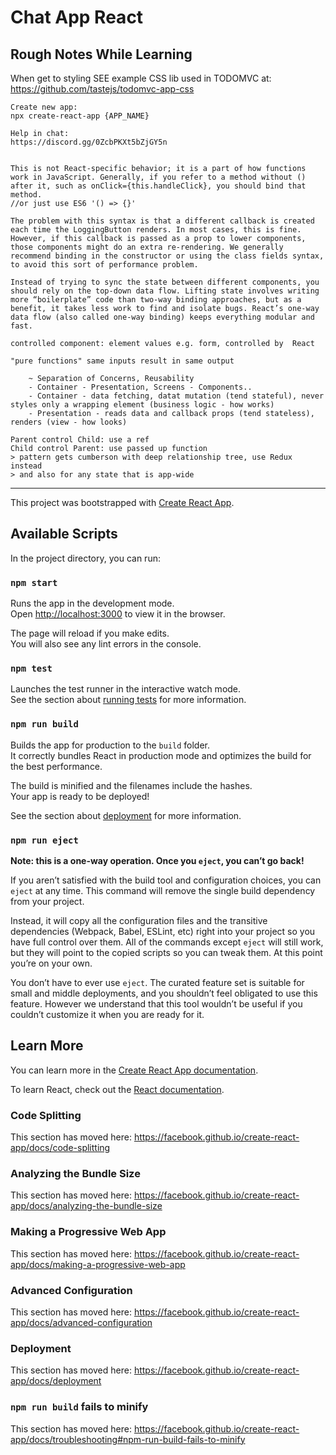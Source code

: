 # Chat App React

## Rough Notes While Learning

When get to styling SEE example CSS lib used in TODOMVC at:
https://github.com/tastejs/todomvc-app-css

```
Create new app:
npx create-react-app {APP_NAME}

Help in chat:
https://discord.gg/0ZcbPKXt5bZjGY5n


This is not React-specific behavior; it is a part of how functions work in JavaScript. Generally, if you refer to a method without () after it, such as onClick={this.handleClick}, you should bind that method.
//or just use ES6 '() => {}'

The problem with this syntax is that a different callback is created each time the LoggingButton renders. In most cases, this is fine. However, if this callback is passed as a prop to lower components, those components might do an extra re-rendering. We generally recommend binding in the constructor or using the class fields syntax, to avoid this sort of performance problem.

Instead of trying to sync the state between different components, you should rely on the top-down data flow. Lifting state involves writing more “boilerplate” code than two-way binding approaches, but as a benefit, it takes less work to find and isolate bugs. React’s one-way data flow (also called one-way binding) keeps everything modular and fast.

controlled component: element values e.g. form, controlled by  React

"pure functions" same inputs result in same output

	~ Separation of Concerns, Reusability
	- Container - Presentation, Screens - Components..
	- Container - data fetching, datat mutation (tend stateful), never styles only a wrapping element (business logic - how works)
	- Presentation - reads data and callback props (tend stateless), renders (view - how looks)

Parent control Child: use a ref
Child control Parent: use passed up function
> pattern gets cumberson with deep relationship tree, use Redux instead
> and also for any state that is app-wide
```


---
This project was bootstrapped with [Create React App](https://github.com/facebook/create-react-app).

## Available Scripts

In the project directory, you can run:

### `npm start`

Runs the app in the development mode.<br>
Open [http://localhost:3000](http://localhost:3000) to view it in the browser.

The page will reload if you make edits.<br>
You will also see any lint errors in the console.

### `npm test`

Launches the test runner in the interactive watch mode.<br>
See the section about [running tests](https://facebook.github.io/create-react-app/docs/running-tests) for more information.

### `npm run build`

Builds the app for production to the `build` folder.<br>
It correctly bundles React in production mode and optimizes the build for the best performance.

The build is minified and the filenames include the hashes.<br>
Your app is ready to be deployed!

See the section about [deployment](https://facebook.github.io/create-react-app/docs/deployment) for more information.

### `npm run eject`

**Note: this is a one-way operation. Once you `eject`, you can’t go back!**

If you aren’t satisfied with the build tool and configuration choices, you can `eject` at any time. This command will remove the single build dependency from your project.

Instead, it will copy all the configuration files and the transitive dependencies (Webpack, Babel, ESLint, etc) right into your project so you have full control over them. All of the commands except `eject` will still work, but they will point to the copied scripts so you can tweak them. At this point you’re on your own.

You don’t have to ever use `eject`. The curated feature set is suitable for small and middle deployments, and you shouldn’t feel obligated to use this feature. However we understand that this tool wouldn’t be useful if you couldn’t customize it when you are ready for it.

## Learn More

You can learn more in the [Create React App documentation](https://facebook.github.io/create-react-app/docs/getting-started).

To learn React, check out the [React documentation](https://reactjs.org/).

### Code Splitting

This section has moved here: https://facebook.github.io/create-react-app/docs/code-splitting

### Analyzing the Bundle Size

This section has moved here: https://facebook.github.io/create-react-app/docs/analyzing-the-bundle-size

### Making a Progressive Web App

This section has moved here: https://facebook.github.io/create-react-app/docs/making-a-progressive-web-app

### Advanced Configuration

This section has moved here: https://facebook.github.io/create-react-app/docs/advanced-configuration

### Deployment

This section has moved here: https://facebook.github.io/create-react-app/docs/deployment

### `npm run build` fails to minify

This section has moved here: https://facebook.github.io/create-react-app/docs/troubleshooting#npm-run-build-fails-to-minify
